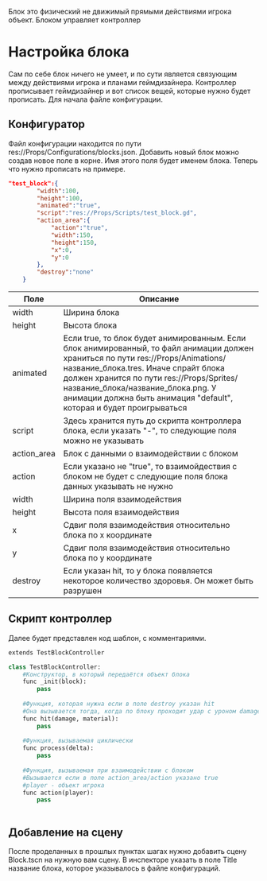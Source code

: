 Блок это физический не движимый прямыми действиями игрока объект. Блоком управляет контроллер

# Настройка блока
Сам по себе блок ничего не умеет, и по сути является связующим между действиями игрока и планами геймдизайнера. Контроллер прописывает геймдизайнер и вот список вещей, которые нужно будет прописать. Для начала файле конфигурации. 
## Конфигуратор
Файл конфигурации находится по пути res://Props/Configurations/blocks.json. Добавить новый блок можно создав новое поле в корне. Имя этого поля будет именем блока. Теперь что нужно прописать на примере.
```json
"test_block":{
		"width":100,
		"height":100,
		"animated":"true",
		"script":"res://Props/Scripts/test_block.gd",
		"action_area":{
			"action":"true",
			"width":150,
			"height":150,
			"x":0,
			"y":0
		},
		"destroy":"none"
	}
```

| Поле        | Описание                                                                                                                                                                                                                                                                                                                          |
| ----------- | --------------------------------------------------------------------------------------------------------------------------------------------------------------------------------------------------------------------------------------------------------------------------------------------------------------------------------- |
| width       | Ширина блока                                                                                                                                                                                                                                                                                                                      |
| height      | Высота блока                                                                                                                                                                                                                                                                                                                      |
| animated    | Если true, то блок будет анимированным. Если блок анимированный, то файл анимации должен храниться по пути res://Props/Animations/название_блока.tres. Иначе спрайт блока должен хранится по пути res://Props/Sprites/название_блока/название_блока.png. У анимации должна быть анимация "default", которая и будет проигрываться |
| script      | Здесь хранится путь до скрипта контроллера блока, если указать "-", то следующие поля можно не указывать                                                                                                                                                                                                                          |
| action_area | Блок с данными о взаимодействии с блоком                                                                                                                                                                                                                                                                                          |
| action      | Если указано не "true", то взаимойдествия с блоком не будет с следующие поля блока данных указывать не нужно                                                                                                                                                                                                                      |
| width       | Ширина поля взаимодействия                                                                                                                                                                                                                                                                                                        |
| height      | Высота поля взаимодействия                                                                                                                                                                                                                                                                                                        |
| x           | Сдвиг поля взаимодействия относительно блока по x координате                                                                                                                                                                                                                                                                      |
| y           | Сдвиг поля взаимодействия относительно блока по y координате                                                                                                                                                                                                                                                                      |
| destroy     | Если указан hit, то у блока появляется некоторое количество здоровья. Он может быть разрушен                                                                                                                                                                                                                                      |
## Скрипт контроллер

Далее будет представлен код шаблон, с комментариями.
```python
extends TestBlockController

class TestBlockController:
	#Конструктор, в который передаётся объект блока
	func _init(block):
		pass
	
	#Функция, которая нужна если в поле destroy указан hit
	#Она вызывается тогда, когда по блоку проходит удар с уроном damage и материал оружия material
	func hit(damage, material):
		pass
	
	#Функция, вызываемая циклически 
	func process(delta):
		pass
	
	#Функция, вызываемая при взаимодействии с блоком
	#Вызывается если в поле action_area/action указано true
	#player - объект игрока
	func action(player):
		pass
	
```

## Добавление на сцену
После проделанных в прошлых пунктах шагах нужно добавить сцену Block.tscn на нужную вам сцену. В инспекторе указать в поле Title название блока, которое указывалось в файле конфигураций.